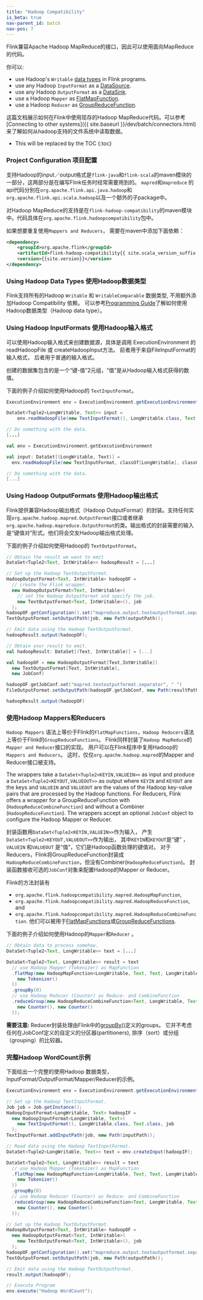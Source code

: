 ```yaml
---
title: "Hadoop Compatibility"
is_beta: true
nav-parent_id: batch
nav-pos: 7
---
```

<!--
Licensed to the Apache Software Foundation (ASF) under one
or more contributor license agreements.  See the NOTICE file
distributed with this work for additional information
regarding copyright ownership.  The ASF licenses this file
to you under the Apache License, Version 2.0 (the
"License"); you may not use this file except in compliance
with the License.  You may obtain a copy of the License at

  http://www.apache.org/licenses/LICENSE-2.0

Unless required by applicable law or agreed to in writing,
software distributed under the License is distributed on an
"AS IS" BASIS, WITHOUT WARRANTIES OR CONDITIONS OF ANY
KIND, either express or implied.  See the License for the
specific language governing permissions and limitations
under the License.
-->

Flink兼容Apache Hadoop MapReduce的接口，因此可以使用面向MapReduce的代码。

你可以:

- use Hadoop's `Writable` [data types](index.html#data-types) in Flink programs.
- use any Hadoop `InputFormat` as a [DataSource](index.html#data-sources).
- use any Hadoop `OutputFormat` as a [DataSink](index.html#data-sinks).
- use a Hadoop `Mapper` as [FlatMapFunction](dataset_transformations.html#flatmap).
- use a Hadoop `Reducer` as [GroupReduceFunction](dataset_transformations.html#groupreduce-on-grouped-dataset).

这篇文档展示如何在Flink中使用现存的Hadoop MapReduce代码。可以参考
[Connecting to other systems]({{ site.baseurl }}/dev/batch/connectors.html) 来了解如何从hadoop支持的文件系统中读取数据。

* This will be replaced by the TOC
{:toc}

### Project Configuration 项目配置

支持Hadoop的input／output格式是`flink-java`和`flink-scala`的maven模块的一部分，这两部分是在编写Flink任务时经常需要用到的。 `mapred`和`mapreduce` 的api代码分别在`org.apache.flink.api.java.hadoop`和`org.apache.flink.api.scala.hadoop`以及一个额外的子package中。

对Hadoop MapReduce的支持是在`flink-hadoop-compatibility`的maven模块中。代码具体在`org.apache.flink.hadoopcompatibility`包中。

如果想要重复使用`Mappers and Reducers`， 需要在maven中添加下面依赖：

~~~xml
<dependency>
	<groupId>org.apache.flink</groupId>
	<artifactId>flink-hadoop-compatibility{{ site.scala_version_suffix }}</artifactId>
	<version>{{site.version}}</version>
</dependency>
~~~

### Using Hadoop Data Types 使用Hadoop数据类型

Flink支持所有的Hadoop `Writable` 和 `WritableComparable` 数据类型, 不用额外添加Hadoop Compatibility 依赖。 可以参考[Programming Guide](index.html#data-types)了解如何使用Hadoop数据类型（Hadoop data type）。

### Using Hadoop InputFormats 使用Hadoop输入格式

可以使用Hadoop输入格式来创建数据源，具体是调用 ExecutionEnvironment 的 readHadoopFile 或 createHadoopInput方法。 前者用于来自FileInputFormat的输入格式， 后者用于普通的输入格式。

创建的数据集包含的是一个“键-值”2元组，“值”是从Hadoop输入格式获得的数值。

下面的例子介绍如何使用Hadoop的 `TextInputFormat`。

<div class="codetabs" markdown="1">
<div data-lang="java" markdown="1">

~~~java
ExecutionEnvironment env = ExecutionEnvironment.getExecutionEnvironment();

DataSet<Tuple2<LongWritable, Text>> input =
    env.readHadoopFile(new TextInputFormat(), LongWritable.class, Text.class, textPath);

// Do something with the data.
[...]
~~~

</div>
<div data-lang="scala" markdown="1">

~~~scala
val env = ExecutionEnvironment.getExecutionEnvironment

val input: DataSet[(LongWritable, Text)] =
  env.readHadoopFile(new TextInputFormat, classOf[LongWritable], classOf[Text], textPath)

// Do something with the data.
[...]
~~~

</div>

</div>

### Using Hadoop OutputFormats 使用Hadoop输出格式

Flink提供兼容Hadoop输出格式（Hadoop OutputFormat）的封装。支持任何实现`org.apache.hadoop.mapred.OutputFormat`接口或者继承`org.apache.hadoop.mapreduce.OutputFormat`的类。输出格式的封装需要的输入是“键值对”形式。他们将会交友Hadoop输出格式处理。

下面的例子介绍如何使用Hadoop的 `TextOutputFormat`。

<div class="codetabs" markdown="1">
<div data-lang="java" markdown="1">

~~~java
// Obtain the result we want to emit
DataSet<Tuple2<Text, IntWritable>> hadoopResult = [...]

// Set up the Hadoop TextOutputFormat.
HadoopOutputFormat<Text, IntWritable> hadoopOF =
  // create the Flink wrapper.
  new HadoopOutputFormat<Text, IntWritable>(
    // set the Hadoop OutputFormat and specify the job.
    new TextOutputFormat<Text, IntWritable>(), job
  );
hadoopOF.getConfiguration().set("mapreduce.output.textoutputformat.separator", " ");
TextOutputFormat.setOutputPath(job, new Path(outputPath));

// Emit data using the Hadoop TextOutputFormat.
hadoopResult.output(hadoopOF);
~~~

</div>
<div data-lang="scala" markdown="1">

~~~scala
// Obtain your result to emit.
val hadoopResult: DataSet[(Text, IntWritable)] = [...]

val hadoopOF = new HadoopOutputFormat[Text,IntWritable](
  new TextOutputFormat[Text, IntWritable],
  new JobConf)

hadoopOF.getJobConf.set("mapred.textoutputformat.separator", " ")
FileOutputFormat.setOutputPath(hadoopOF.getJobConf, new Path(resultPath))

hadoopResult.output(hadoopOF)


~~~

</div>

</div>

### 使用Hadoop Mappers和Reducers 

`Hadoop Mappers` 语法上等价于Flink的`FlatMapFunctions`，`Hadoop Reducers`语法上等价于Flink的`GroupReduceFunctions`。 Flink同样封装了`Hadoop MapReduce`的`Mapper and Reducer`接口的实现。 用户可以在Flink程序中复用Hadoop的`Mappers and Reducers`。 这时，仅仅`org.apache.hadoop.mapred`的Mapper and Reducer接口被支持。

The wrappers take a `DataSet<Tuple2<KEYIN,VALUEIN>>` as input and produce a `DataSet<Tuple2<KEYOUT,VALUEOUT>>` as output where `KEYIN` and `KEYOUT` are the keys and `VALUEIN` and `VALUEOUT` are the values of the Hadoop key-value pairs that are processed by the Hadoop functions. For Reducers, Flink offers a wrapper for a GroupReduceFunction with (`HadoopReduceCombineFunction`) and without a Combiner (`HadoopReduceFunction`). The wrappers accept an optional `JobConf` object to configure the Hadoop Mapper or Reducer.

封装函数用`DataSet<Tuple2<KEYIN,VALUEIN>>`作为输入， 产生`DataSet<Tuple2<KEYOUT,VALUEOUT>>`作为输出， 其中`KEYIN`和`KEYOUT`是“键” ，`VALUEIN` 和`VALUEOUT` 是“值”，它们是Hadoop函数处理的键值对。 对于Reducers，Flink将GroupReduceFunction封装成`HadoopReduceCombineFunction`，但没有Combiner(`HadoopReduceFunction`)。 封装函数接收可选的`JobConf`对象来配置Hadoop的Mapper or Reducer。

Flink的方法封装有

- `org.apache.flink.hadoopcompatibility.mapred.HadoopMapFunction`,
- `org.apache.flink.hadoopcompatibility.mapred.HadoopReduceFunction`, and
- `org.apache.flink.hadoopcompatibility.mapred.HadoopReduceCombineFunction`.
他们可以被用于[FlatMapFunctions](dataset_transformations.html#flatmap)或[GroupReduceFunctions](dataset_transformations.html#groupreduce-on-grouped-dataset).

下面的例子介绍如何使用Hadoop的`Mapper`和`Reducer` 。

~~~java
// Obtain data to process somehow.
DataSet<Tuple2<Text, LongWritable>> text = [...]

DataSet<Tuple2<Text, LongWritable>> result = text
  // use Hadoop Mapper (Tokenizer) as MapFunction
  .flatMap(new HadoopMapFunction<LongWritable, Text, Text, LongWritable>(
    new Tokenizer()
  ))
  .groupBy(0)
  // use Hadoop Reducer (Counter) as Reduce- and CombineFunction
  .reduceGroup(new HadoopReduceCombineFunction<Text, LongWritable, Text, LongWritable>(
    new Counter(), new Counter()
  ));
~~~

**需要注意:** Reducer封装处理由Flink中的[groupBy()](dataset_transformations.html#transformations-on-grouped-dataset)定义的groups。 它并不考虑任何在JobConf定义的自定义的分区器(partitioners), 排序（sort）或分组（grouping）的比较器。

### 完整Hadoop WordCount示例

下面给出一个完整的使用Hadoop 数据类型， InputFormat/OutputFormat/Mapper/Reducer的示例。

~~~java
ExecutionEnvironment env = ExecutionEnvironment.getExecutionEnvironment();

// Set up the Hadoop TextInputFormat.
Job job = Job.getInstance();
HadoopInputFormat<LongWritable, Text> hadoopIF =
  new HadoopInputFormat<LongWritable, Text>(
    new TextInputFormat(), LongWritable.class, Text.class, job
  );
TextInputFormat.addInputPath(job, new Path(inputPath));

// Read data using the Hadoop TextInputFormat.
DataSet<Tuple2<LongWritable, Text>> text = env.createInput(hadoopIF);

DataSet<Tuple2<Text, LongWritable>> result = text
  // use Hadoop Mapper (Tokenizer) as MapFunction
  .flatMap(new HadoopMapFunction<LongWritable, Text, Text, LongWritable>(
    new Tokenizer()
  ))
  .groupBy(0)
  // use Hadoop Reducer (Counter) as Reduce- and CombineFunction
  .reduceGroup(new HadoopReduceCombineFunction<Text, LongWritable, Text, LongWritable>(
    new Counter(), new Counter()
  ));

// Set up the Hadoop TextOutputFormat.
HadoopOutputFormat<Text, IntWritable> hadoopOF =
  new HadoopOutputFormat<Text, IntWritable>(
    new TextOutputFormat<Text, IntWritable>(), job
  );
hadoopOF.getConfiguration().set("mapreduce.output.textoutputformat.separator", " ");
TextOutputFormat.setOutputPath(job, new Path(outputPath));

// Emit data using the Hadoop TextOutputFormat.
result.output(hadoopOF);

// Execute Program
env.execute("Hadoop WordCount");
~~~
